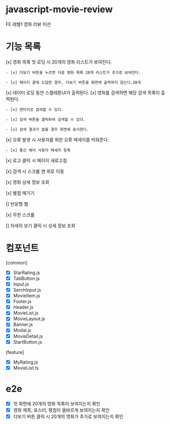 # javascript-movie-review

FE 레벨1 영화 리뷰 미션

# 기능 목록

[x] 영화 목록 첫 로딩 시 20개의 영화 리스트가 보여진다.

    - [x] 더보기 버튼을 누르면 다음 영화 목록 20개 리스트가 추가로 보여진다.

    - [x] 페이지 끝에 도달한 경우, 더보기 버튼을 화면에 출력하지 않는다.20개

[x] 데이터 로딩 동안 스켈레톤UI가 출력된다.
[x] 영화를 검색하면 해당 검색 목록이 출력된다.

    - [x] 엔터키로 검색할 수 있다.

    - [x] 검색 버튼을 클릭하여 검색할 수 있다.

    - [x] 검색 결과가 없을 경우 화면에 표시한다.

[x] 오류 발생 시 사용자를 위한 오류 메세지를 띄워준다.

    - [x] 통신 에러 사용자 메세지 등록

[x] 로고 클릭 시 페이지 새로고침

[x] 검색 시 스크롤 맨 위로 이동

[x] 영화 상세 정보 조회

[x] 별점 매기기

[] 반응형 웹

[x] 무한 스크롤

[] 자세히 보기 클릭 시 상세 정보 조회

# 컴포넌트

[common]

- [x] StarRating.js
- [x] TabButton.js
- [x] Input.js
- [x] SerchInput.js
- [x] MovieItem.js
- [x] Footer.js
- [x] Header.js
- [x] MovieList.js
- [x] MovieLayout.js
- [x] Banner.js
- [x] Modal.js
- [x] MovieDetail.js
- [x] StartButton.js

[feature]

- [x] MyRating.js
- [x] MovieList.ts

# e2e

- [x] 첫 화면에 20개의 영화 목록이 보여지는지 확인
- [x] 영화 제목, 포스터, 평점이 올바르게 보여지는지 확인
- [x] 더보기 버튼 클릭 시 20개의 영화가 추가로 보여지는지 확인
